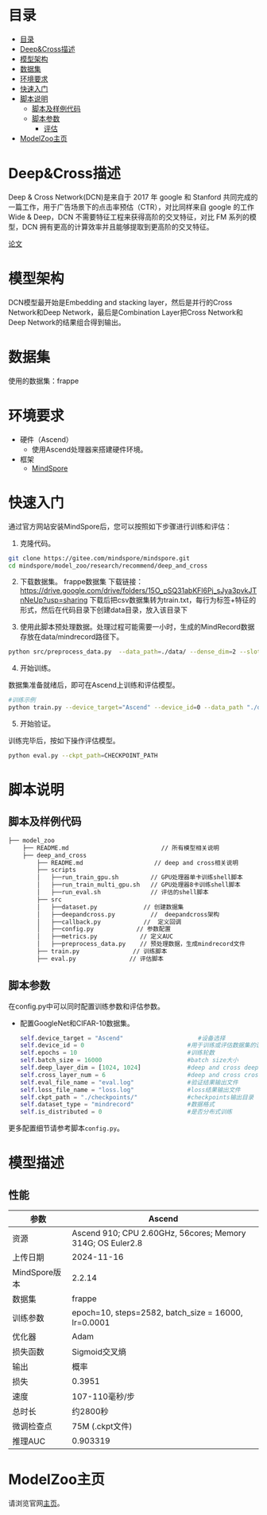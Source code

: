 ﻿# 目录

<!-- TOC -->

- [目录](#目录)
- [Deep&Cross描述](#Deep&Cross描述)
- [模型架构](#模型架构)
- [数据集](#数据集)
- [环境要求](#环境要求)
- [快速入门](#快速入门)
- [脚本说明](#脚本说明)
    - [脚本及样例代码](#脚本及样例代码)
    - [脚本参数](#脚本参数)
        - [评估](#评估)
- [ModelZoo主页](#modelzoo主页)

<!-- /TOC -->

# Deep&Cross描述

Deep & Cross Network(DCN)是来自于 2017 年 google 和 Stanford 共同完成的一篇工作，用于广告场景下的点击率预估（CTR），对比同样来自 google 的工作 Wide & Deep，DCN 不需要特征工程来获得高阶的交叉特征，对比 FM 系列的模型，DCN 拥有更高的计算效率并且能够提取到更高阶的交叉特征。

[论文](https://arxiv.org/pdf/1708.05123.pdf)

# 模型架构

DCN模型最开始是Embedding and stacking layer，然后是并行的Cross Network和Deep Network，最后是Combination Layer把Cross Network和Deep Network的结果组合得到输出。

# 数据集

使用的数据集：frappe

# 环境要求

- 硬件（Ascend）
    - 使用Ascend处理器来搭建硬件环境。
- 框架
    - [MindSpore](https://www.mindspore.cn/install)

# 快速入门

通过官方网站安装MindSpore后，您可以按照如下步骤进行训练和评估：

1. 克隆代码。

```bash
git clone https://gitee.com/mindspore/mindspore.git
cd mindspore/model_zoo/research/recommend/deep_and_cross
```

2. 下载数据集。
frappe数据集
下载链接：https://drive.google.com/drive/folders/15O_pSQ31abKFl6Pj_sJya3pvkJTnNeUp?usp=sharing
下载后把csv数据集转为train.txt，每行为标签+特征的形式，然后在代码目录下创建data目录，放入该目录下

3. 使用此脚本预处理数据。处理过程可能需要一小时，生成的MindRecord数据存放在data/mindrecord路径下。

```bash
python src/preprocess_data.py  --data_path=./data/ --dense_dim=2 --slot_dim=8 --threshold=100 --train_line_count=202027 --skip_id_convert=0
```

4. 开始训练。

数据集准备就绪后，即可在Ascend上训练和评估模型。
```bash
#训练示例
python train.py --device_target="Ascend" --device_id=0 --data_path "./data/mindrecord"
```

5. 开始验证。

训练完毕后，按如下操作评估模型。

```bash
python eval.py --ckpt_path=CHECKPOINT_PATH
```

# 脚本说明

## 脚本及样例代码

```bash
├── model_zoo
    ├── README.md                          // 所有模型相关说明
    ├── deep_and_cross
        ├── README.md                    // deep and cross相关说明
        ├── scripts
        │   ├──run_train_gpu.sh         // GPU处理器单卡训练shell脚本
        │   ├──run_train_multi_gpu.sh   // GPU处理器8卡训练shell脚本
        │   ├──run_eval.sh              // 评估的shell脚本
        ├── src
        │   ├──dataset.py             // 创建数据集
        │   ├──deepandcross.py          //  deepandcross架构
        │   ├──callback.py            //  定义回调
        │   ├──config.py            // 参数配置
        │   ├──metrics.py            // 定义AUC
        │   ├──preprocess_data.py    // 预处理数据，生成mindrecord文件
        ├── train.py               // 训练脚本
        ├── eval.py               // 评估脚本
```

## 脚本参数

在config.py中可以同时配置训练参数和评估参数。

- 配置GoogleNet和CIFAR-10数据集。

  ```python
  self.device_target = "Ascend"                     #设备选择
  self.device_id = 0                             #用于训练或评估数据集的设备ID
  self.epochs = 10                               #训练轮数
  self.batch_size = 16000                        #batch size大小
  self.deep_layer_dim = [1024, 1024]             #deep and cross deeplayer层大小
  self.cross_layer_num = 6                       #deep and cross crosslayer层数
  self.eval_file_name = "eval.log"               #验证结果输出文件
  self.loss_file_name = "loss.log"               #loss结果输出文件
  self.ckpt_path = "./checkpoints/"              #checkpoints输出目录
  self.dataset_type = "mindrecord"               #数据格式
  self.is_distributed = 0                        #是否分布式训练

  ```

更多配置细节请参考脚本`config.py`。


# 模型描述

## 性能

| 参数                 | Ascend                                                     |
| -------------------------- |------------------------------------------------------------|
| 资源                   | Ascend 910; CPU 2.60GHz, 56cores; Memory 314G; OS Euler2.8 |
| 上传日期              | 2024-11-16                                                 |
| MindSpore版本          | 2.2.14                                                     |
| 数据集                    | frappe                                                     |
| 训练参数        | epoch=10, steps=2582, batch_size = 16000, lr=0.0001        |
| 优化器                  | Adam                                                       |
| 损失函数              | Sigmoid交叉熵                                                 |
| 输出                    | 概率                                                         |
| 损失                       | 0.3951                                                     |
| 速度                      | 107-110毫秒/步                                                |
| 总时长                 | 约2800秒                                                     |
| 微调检查点 | 75M (.ckpt文件)                                              |
| 推理AUC        | 0.903319                                                   |

# ModelZoo主页  

 请浏览官网[主页](https://gitee.com/mindspore/models)。
